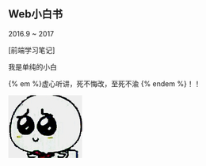 ## Web小白书

2016.9 ~ 2017

\[前端学习笔记\]

我是单纯的小白

{% em %}虚心听讲，死不悔改，至死不渝 {% endem %}！！

![](/assets/xiong.gif)

